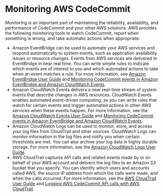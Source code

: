 # Monitoring AWS CodeCommit<a name="monitoring-overview"></a>

Monitoring is an important part of maintaining the reliability, availability, and performance of CodeCommit and your other AWS solutions\. AWS provides the following monitoring tools to watch CodeCommit, report when something is wrong, and take automatic actions when appropriate:
+ Amazon EventBridge can be used to automate your AWS services and respond automatically to system events, such as application availability issues or resource changes\. Events from AWS services are delivered to EventBridge in near real time\. You can write simple rules to indicate which events are of interest to you and which automated actions to take when an event matches a rule\. For more information, see [Amazon EventBridge User Guide](https://docs.aws.amazon.com/eventbridge/latest/userguide/) and [Monitoring CodeCommit events in Amazon EventBridge and Amazon CloudWatch Events](monitoring-events.md)\.
+ Amazon CloudWatch Events delivers a near real\-time stream of system events that describe changes in AWS resources\. CloudWatch Events enables automated event\-driven computing, as you can write rules that watch for certain events and trigger automated actions in other AWS services when these events happen\. For more information, see the [Amazon CloudWatch Events User Guide](https://docs.aws.amazon.com/AmazonCloudWatch/latest/events/) and [Monitoring CodeCommit events in Amazon EventBridge and Amazon CloudWatch Events](monitoring-events.md)\.
+ Amazon CloudWatch Logs can be used to monitor, store, and access your log files from CloudTrail and other sources\. CloudWatch Logs can monitor information in the log files and notify you when certain thresholds are met\. You can also archive your log data in highly durable storage\. For more information, see the [Amazon CloudWatch Logs User Guide](https://docs.aws.amazon.com/AmazonCloudWatch/latest/logs/)\.
+ AWS CloudTrail captures API calls and related events made by or on behalf of your AWS account and delivers the log files to an Amazon S3 bucket that you specify\. You can identify which users and accounts called AWS, the source IP address from which the calls were made, and when the calls occurred\. For more information, see the [AWS CloudTrail User Guide](https://docs.aws.amazon.com/awscloudtrail/latest/userguide/) and [Logging AWS CodeCommit API calls with AWS CloudTrail](integ-cloudtrail.md)\.